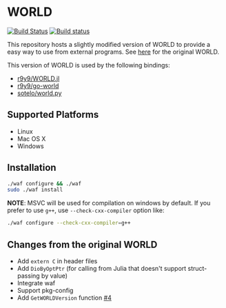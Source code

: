 # WORLD

[![Build Status](https://travis-ci.org/r9y9/WORLD.svg?branch=master)](https://travis-ci.org/r9y9/WORLD)
[![Build status](https://ci.appveyor.com/api/projects/status/4j72afijlat4lb8w/branch/master?svg=true)](https://ci.appveyor.com/project/r9y9/world/branch/master)

This repository hosts a slightly modified version of WORLD to provide a easy way to use from external programs. See [here](http://ml.cs.yamanashi.ac.jp/world/english/index.html) for the original WORLD.

This version of WORLD is used by the following bindings:

- [r9y9/WORLD.jl](https://github.com/r9y9/WORLD.jl)
- [r9y9/go-world](https://github.com/r9y9/go-world)
- [sotelo/world.py](https://github.com/sotelo/world.py)

## Supported Platforms

- Linux
- Mac OS X
- Windows

## Installation

```bash
./waf configure && ./waf
sudo ./waf install
```

**NOTE**: MSVC will be used for compilation on windows by default. If you prefer to use `g++`, use `--check-cxx-compiler` option like:

```bash
./waf configure --check-cxx-compiler=g++
```

## Changes from the original WORLD

- Add `extern C` in header files
- Add `DioByOptPtr` (for calling from Julia that doesn't support struct-passing by value)
- Integrate waf
- Support pkg-config
- Add `GetWORLDVersion` function [#4]

[#4]: https://github.com/r9y9/WORLD/pull/4
